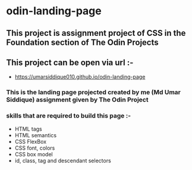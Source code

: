 # odin-landing-page
 ## This project is assignment project of CSS in the Foundation section of The Odin Projects 

## This project can be open via url :-
- https://umarsiddique010.github.io/odin-landing-page

 ### This is the landing page projected created by me (Md Umar Siddique) assignment given by The Odin Project


 ### skills that are required to build this page :-

 - HTML tags
 - HTML semantics
 - CSS FlexBox
 - CSS font, colors 
 - CSS box model
 - id, class, tag and descendant selectors 


